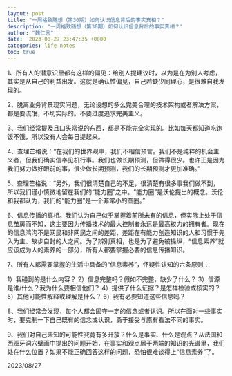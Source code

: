 ```yaml
---
layout: post
title: "一周格致随想（第30期）如何认识信息背后的事实真相？"
description: "一周格致随想（第30期）如何认识信息背后的事实真相？"
author: "魏仁言"
date:  2023-08-27 23:47:35 +0800
categories: life notes
toc: true
---
```


1、所有人的潜意识里都有这样的偏见：给别人提建议时，以为是在为别人考虑，其实是从自己的利益出发。这就是确认性偏见，自己若缺少同理心，是很难自我发现的。

2、脱离业务背景现实问题，无论设想的多么完美合理的技术架构或者解决方案，都是耍流氓，不切实际的。不要过度追求完美主义。

3、我们经常提及且口头常说的东西，都是不能完全实现的。比如每天都知道吃饱饭不饿，所以没有人会每日提起来。

4、查理芒格说：“在我们的世界观中，我们不相信预言。我们不是纯粹的机会主义者，但我们确实信奉见机行事。我们也做长期预测，但做得很少。也许正是因为我们努力做好眼前的事，很少做长期预测，我们的长期预测才更加准确。”

5、查理芒格说：“另外，我们很清楚自己的不足，很清楚有很多事我们做不到，所以我们谨小慎微地留在我们的“能力圈”之中。“能力圈”是沃伦提出的概念。沃伦和我都认为，我们的“能力圈”是一个非常小的圆圈。”

6、信息传播的真相。我们认为自己似乎掌握着前所未有的信息，但实际上处于信息茧房而不知，这主要因为传播技术的最大控制者永远是最高权力的拥有者。现在的信息鸿沟不是网民和非网民之间的差距，差距在有能力创造知识的人和习惯于先入为主、故步自封的人之间。为了辨别真相，也是为了避免被操纵，“信息素养”就应该成为人的素养的一部分，所有人都要掌握必要的信息传播知识。

7、所有人都需要掌握的生活中具备的“信息素养”，怀疑性认知的六条原则：

  1）我碰到的是什么内容？
  2）信息完整吗？假如不完整，缺少了什么？
  3）信源是谁/什么？我为什么要相信他们？
  4）提供了什么证据？是怎样检验或核实的？
  5）其他可能性解释或理解是什么？
  6）我有必要知道这些信息吗？

8、我们经常会发现，每个人都会固守一定的信念或者认识。所以在面对一些事实时，要克制一下自己既有的信念或认识，勇于接受与原有看法不同的事实。

9、我们对自己未知的可能性究竟有多开放？什么是事实、什么是观点？从法国和西班牙洞穴壁画中提出的问题开始，在事实和观点居于两端的知识的光谱里，我们处在什么位置？如果不能正确回答这样的问题，恐怕很难谈得上“信息素养”了。

2023/08/27
